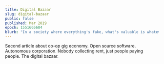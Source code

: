 ```yaml
---
title: Digital Bazaar
slug: digital-bazaar
public: false
published: Mar 2019
epoch: 1551665684
blurb: "In a society where everything's fake, what's valuable is whatever isn't."
---
```


Second article about co-op gig economy. Open source software. Autonomous corporation. Nobody collecting rent, just people paying people. The digital bazaar.